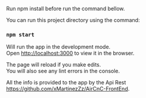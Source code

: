 Run npm install before run the command bellow.

You can run this project directory using the command:

### `npm start`

Will run the app in the development mode.<br />
Open [http://localhost:3000](http://localhost:3000) to view it in the browser.

The page will reload if you make edits.<br />
You will also see any lint errors in the console.

All the info is provided to the app by the Api Rest https://github.com/xMartinezZz/AirCnC-FrontEnd.
